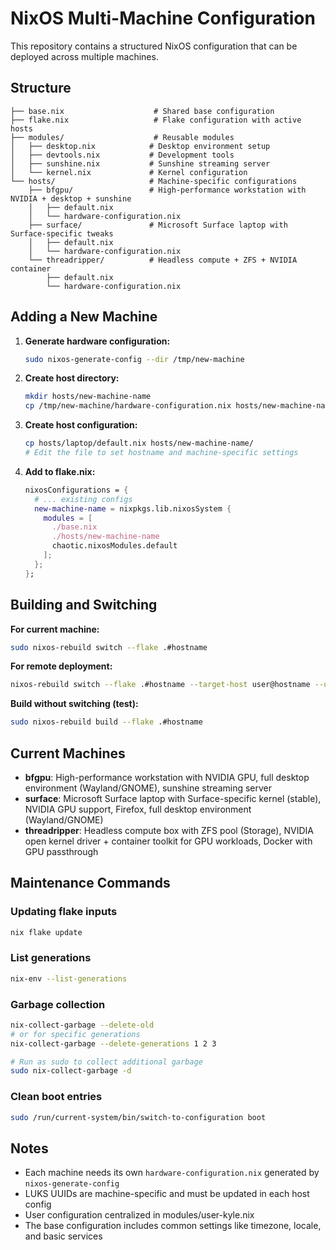 # NixOS Multi-Machine Configuration

This repository contains a structured NixOS configuration that can be deployed across multiple machines.

## Structure

```
├── base.nix                    # Shared base configuration
├── flake.nix                   # Flake configuration with active hosts
├── modules/                    # Reusable modules
│   ├── desktop.nix            # Desktop environment setup
│   ├── devtools.nix           # Development tools
│   ├── sunshine.nix           # Sunshine streaming server
│   └── kernel.nix             # Kernel configuration
└── hosts/                     # Machine-specific configurations
    ├── bfgpu/                 # High-performance workstation with NVIDIA + desktop + sunshine
    │   ├── default.nix
    │   └── hardware-configuration.nix
    ├── surface/               # Microsoft Surface laptop with Surface-specific tweaks
    │   ├── default.nix
    │   └── hardware-configuration.nix
    └── threadripper/          # Headless compute + ZFS + NVIDIA container
        ├── default.nix
        └── hardware-configuration.nix
```

## Adding a New Machine

1. **Generate hardware configuration:**
   ```bash
   sudo nixos-generate-config --dir /tmp/new-machine
   ```

2. **Create host directory:**
   ```bash
   mkdir hosts/new-machine-name
   cp /tmp/new-machine/hardware-configuration.nix hosts/new-machine-name/
   ```

3. **Create host configuration:**
   ```bash
   cp hosts/laptop/default.nix hosts/new-machine-name/
   # Edit the file to set hostname and machine-specific settings
   ```

4. **Add to flake.nix:**
   ```nix
   nixosConfigurations = {
     # ... existing configs
     new-machine-name = nixpkgs.lib.nixosSystem {
       modules = [
         ./base.nix
         ./hosts/new-machine-name
         chaotic.nixosModules.default
       ];
     };
   };
   ```

## Building and Switching

**For current machine:**
```bash
sudo nixos-rebuild switch --flake .#hostname
```

**For remote deployment:**
```bash
nixos-rebuild switch --flake .#hostname --target-host user@hostname --use-remote-sudo
```

**Build without switching (test):**
```bash
sudo nixos-rebuild build --flake .#hostname
```

## Current Machines

- **bfgpu**: High-performance workstation with NVIDIA GPU, full desktop environment (Wayland/GNOME), sunshine streaming server
- **surface**: Microsoft Surface laptop with Surface-specific kernel (stable), NVIDIA GPU support, Firefox, full desktop environment (Wayland/GNOME)  
- **threadripper**: Headless compute box with ZFS pool (Storage), NVIDIA open kernel driver + container toolkit for GPU workloads, Docker with GPU passthrough

## Maintenance Commands

### Updating flake inputs
```bash
nix flake update
```

### List generations
```bash
nix-env --list-generations
```

### Garbage collection
```bash
nix-collect-garbage --delete-old
# or for specific generations
nix-collect-garbage --delete-generations 1 2 3

# Run as sudo to collect additional garbage
sudo nix-collect-garbage -d
```

### Clean boot entries
```bash
sudo /run/current-system/bin/switch-to-configuration boot
```

## Notes

- Each machine needs its own `hardware-configuration.nix` generated by `nixos-generate-config`
- LUKS UUIDs are machine-specific and must be updated in each host config
- User configuration centralized in modules/user-kyle.nix
- The base configuration includes common settings like timezone, locale, and basic services